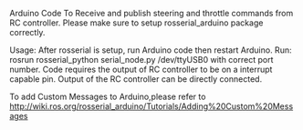 Arduino Code To Receive and publish steering and throttle commands from RC controller.
Please make sure to setup rosserial_arduino package correctly.

Usage:
After rosserial is setup, run Arduino code then restart Arduino.
Run: 
    rosrun rosserial_python serial_node.py /dev/ttyUSB0
with correct port number. Code requires the output of RC controller to be on a interrupt capable pin. Output of the RC controller can be directly connected.


To add Custom Messages to Arduino,please refer to http://wiki.ros.org/rosserial_arduino/Tutorials/Adding%20Custom%20Messages

